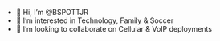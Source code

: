 - 👋 Hi, I’m @BSPOTTJR
- 👀 I’m interested in Technology, Family & Soccer
- 💞️ I’m looking to collaborate on Cellular & VoIP deployments 


<!---
BSPOTTJR/BSPOTTJR is a ✨ special ✨ repository because its `README.md` (this file) appears on your GitHub profile.
You can click the Preview link to take a look at your changes.
--->
